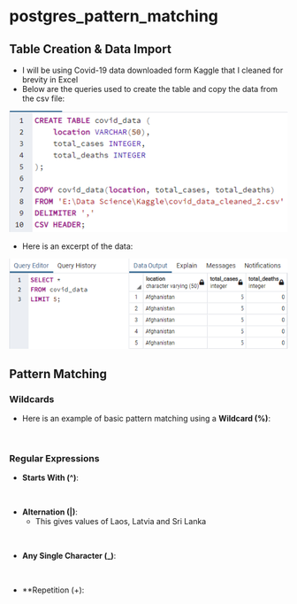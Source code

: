 # postgres_pattern_matching

## Table Creation & Data Import

- I will be using Covid-19 data downloaded form Kaggle that I cleaned for brevity in Excel
- Below are the queries used to create the table and copy the data from the csv file:

![](https://github.com/latiful-hassan/postgres_pattern_matching/blob/main/covid_data_screenshots/covid_data_table.png)

- Here is an excerpt of the data:

![](https://github.com/latiful-hassan/postgres_pattern_matching/blob/main/covid_data_screenshots/covid_data_select.png)

## Pattern Matching

### Wildcards

- Here is an example of basic pattern matching using a **Wildcard (%)**:

![]()

### Regular Expressions

- **Starts With (^)**:

![]()

- **Alternation (|)**:
  * This gives values of Laos, Latvia and Sri Lanka

![]()

- **Any Single Character (_)**:

![]()

- **Repetition (+):

![]()
